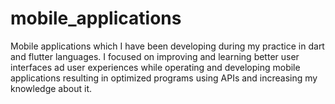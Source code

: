 # mobile_applications
Mobile applications which I have been developing during my practice in dart and flutter languages. I focused on improving and learning better user interfaces ad user experiences while operating and developing mobile applications resulting in optimized programs using APIs and increasing my knowledge about it.
